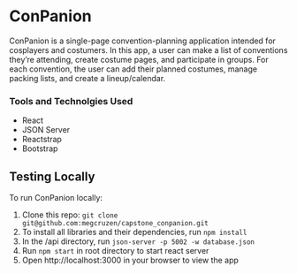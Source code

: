 # ConPanion
ConPanion is a single-page convention-planning application intended for cosplayers and costumers. In this app, a user can make a list of conventions they’re attending, create costume pages, and participate in groups. For each convention, the user can add their planned costumes, manage packing lists, and create a lineup/calendar. 

### Tools and Technolgies Used
- React
- JSON Server
- Reactstrap
- Bootstrap

## Testing Locally
To run ConPanion locally:

1. Clone this repo: `git clone git@github.com:megcruzen/capstone_conpanion.git` 
1. To install all libraries and their dependencies, run `npm install`
1. In the /api directory, run `json-server -p 5002 -w database.json`
1. Run `npm start` in root directory to start react server
1. Open http://localhost:3000 in your browser to view the app
